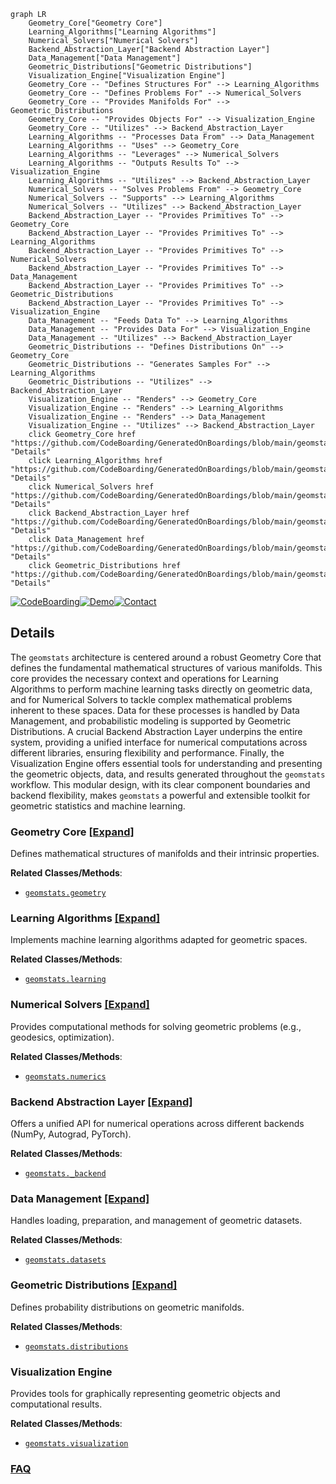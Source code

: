 ```mermaid
graph LR
    Geometry_Core["Geometry Core"]
    Learning_Algorithms["Learning Algorithms"]
    Numerical_Solvers["Numerical Solvers"]
    Backend_Abstraction_Layer["Backend Abstraction Layer"]
    Data_Management["Data Management"]
    Geometric_Distributions["Geometric Distributions"]
    Visualization_Engine["Visualization Engine"]
    Geometry_Core -- "Defines Structures For" --> Learning_Algorithms
    Geometry_Core -- "Defines Problems For" --> Numerical_Solvers
    Geometry_Core -- "Provides Manifolds For" --> Geometric_Distributions
    Geometry_Core -- "Provides Objects For" --> Visualization_Engine
    Geometry_Core -- "Utilizes" --> Backend_Abstraction_Layer
    Learning_Algorithms -- "Processes Data From" --> Data_Management
    Learning_Algorithms -- "Uses" --> Geometry_Core
    Learning_Algorithms -- "Leverages" --> Numerical_Solvers
    Learning_Algorithms -- "Outputs Results To" --> Visualization_Engine
    Learning_Algorithms -- "Utilizes" --> Backend_Abstraction_Layer
    Numerical_Solvers -- "Solves Problems From" --> Geometry_Core
    Numerical_Solvers -- "Supports" --> Learning_Algorithms
    Numerical_Solvers -- "Utilizes" --> Backend_Abstraction_Layer
    Backend_Abstraction_Layer -- "Provides Primitives To" --> Geometry_Core
    Backend_Abstraction_Layer -- "Provides Primitives To" --> Learning_Algorithms
    Backend_Abstraction_Layer -- "Provides Primitives To" --> Numerical_Solvers
    Backend_Abstraction_Layer -- "Provides Primitives To" --> Data_Management
    Backend_Abstraction_Layer -- "Provides Primitives To" --> Geometric_Distributions
    Backend_Abstraction_Layer -- "Provides Primitives To" --> Visualization_Engine
    Data_Management -- "Feeds Data To" --> Learning_Algorithms
    Data_Management -- "Provides Data For" --> Visualization_Engine
    Data_Management -- "Utilizes" --> Backend_Abstraction_Layer
    Geometric_Distributions -- "Defines Distributions On" --> Geometry_Core
    Geometric_Distributions -- "Generates Samples For" --> Learning_Algorithms
    Geometric_Distributions -- "Utilizes" --> Backend_Abstraction_Layer
    Visualization_Engine -- "Renders" --> Geometry_Core
    Visualization_Engine -- "Renders" --> Learning_Algorithms
    Visualization_Engine -- "Renders" --> Data_Management
    Visualization_Engine -- "Utilizes" --> Backend_Abstraction_Layer
    click Geometry_Core href "https://github.com/CodeBoarding/GeneratedOnBoardings/blob/main/geomstats/Geometry_Core.md" "Details"
    click Learning_Algorithms href "https://github.com/CodeBoarding/GeneratedOnBoardings/blob/main/geomstats/Learning_Algorithms.md" "Details"
    click Numerical_Solvers href "https://github.com/CodeBoarding/GeneratedOnBoardings/blob/main/geomstats/Numerical_Solvers.md" "Details"
    click Backend_Abstraction_Layer href "https://github.com/CodeBoarding/GeneratedOnBoardings/blob/main/geomstats/Backend_Abstraction_Layer.md" "Details"
    click Data_Management href "https://github.com/CodeBoarding/GeneratedOnBoardings/blob/main/geomstats/Data_Management.md" "Details"
    click Geometric_Distributions href "https://github.com/CodeBoarding/GeneratedOnBoardings/blob/main/geomstats/Geometric_Distributions.md" "Details"
```

[![CodeBoarding](https://img.shields.io/badge/Generated%20by-CodeBoarding-9cf?style=flat-square)](https://github.com/CodeBoarding/GeneratedOnBoardings)[![Demo](https://img.shields.io/badge/Try%20our-Demo-blue?style=flat-square)](https://www.codeboarding.org/demo)[![Contact](https://img.shields.io/badge/Contact%20us%20-%20contact@codeboarding.org-lightgrey?style=flat-square)](mailto:contact@codeboarding.org)

## Details

The `geomstats` architecture is centered around a robust Geometry Core that defines the fundamental mathematical structures of various manifolds. This core provides the necessary context and operations for Learning Algorithms to perform machine learning tasks directly on geometric data, and for Numerical Solvers to tackle complex mathematical problems inherent to these spaces. Data for these processes is handled by Data Management, and probabilistic modeling is supported by Geometric Distributions. A crucial Backend Abstraction Layer underpins the entire system, providing a unified interface for numerical computations across different libraries, ensuring flexibility and performance. Finally, the Visualization Engine offers essential tools for understanding and presenting the geometric objects, data, and results generated throughout the `geomstats` workflow. This modular design, with its clear component boundaries and backend flexibility, makes `geomstats` a powerful and extensible toolkit for geometric statistics and machine learning.

### Geometry Core [[Expand]](./Geometry_Core.md)
Defines mathematical structures of manifolds and their intrinsic properties.


**Related Classes/Methods**:

- <a href="https://github.com/geomstats/geomstats/blob/main/geomstats/geometry/__init__.py" target="_blank" rel="noopener noreferrer">`geomstats.geometry`</a>


### Learning Algorithms [[Expand]](./Learning_Algorithms.md)
Implements machine learning algorithms adapted for geometric spaces.


**Related Classes/Methods**:

- <a href="https://github.com/geomstats/geomstats/blob/main/geomstats/learning/__init__.py" target="_blank" rel="noopener noreferrer">`geomstats.learning`</a>


### Numerical Solvers [[Expand]](./Numerical_Solvers.md)
Provides computational methods for solving geometric problems (e.g., geodesics, optimization).


**Related Classes/Methods**:

- <a href="https://github.com/geomstats/geomstats/blob/main/geomstats/numerics/__init__.py" target="_blank" rel="noopener noreferrer">`geomstats.numerics`</a>


### Backend Abstraction Layer [[Expand]](./Backend_Abstraction_Layer.md)
Offers a unified API for numerical operations across different backends (NumPy, Autograd, PyTorch).


**Related Classes/Methods**:

- <a href="https://github.com/geomstats/geomstats/blob/main/geomstats/_backend/__init__.py" target="_blank" rel="noopener noreferrer">`geomstats._backend`</a>


### Data Management [[Expand]](./Data_Management.md)
Handles loading, preparation, and management of geometric datasets.


**Related Classes/Methods**:

- <a href="https://github.com/geomstats/geomstats/blob/main/geomstats/datasets/__init__.py" target="_blank" rel="noopener noreferrer">`geomstats.datasets`</a>


### Geometric Distributions [[Expand]](./Geometric_Distributions.md)
Defines probability distributions on geometric manifolds.


**Related Classes/Methods**:

- <a href="https://github.com/geomstats/geomstats/blob/main/geomstats/distributions/__init__.py" target="_blank" rel="noopener noreferrer">`geomstats.distributions`</a>


### Visualization Engine
Provides tools for graphically representing geometric objects and computational results.


**Related Classes/Methods**:

- <a href="https://github.com/geomstats/geomstats/blob/main/geomstats/visualization/__init__.py" target="_blank" rel="noopener noreferrer">`geomstats.visualization`</a>




### [FAQ](https://github.com/CodeBoarding/GeneratedOnBoardings/tree/main?tab=readme-ov-file#faq)